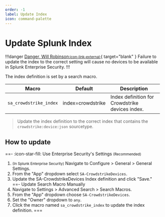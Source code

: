 ```yaml
---
order: -1
label: Update Index
icon: command-palette
---
```


# Update Splunk Index

!!!danger [Danger, Will Robinson<small>:icon-link-external:</small>](https://cultural-phenomenons.fandom.com/wiki/Danger,_Will_Robinson){ target="blank" }
Failure to update the index to the correct setting will cause no devices to be available in Splunk Enterprise Security.
!!!

The index definition is set by a search macro. 

Macro | Default | Description
----- | ------- | -----------
`sa_crowdstrike_index` | index=crowdstrike | Index definition for Crowdstrike devices index.

> Update the index definition to the correct index that contains the `crowdstrike:device:json` sourcetype.

## How to update

==- :icon-star-fill: Use Enterprise Security's Settings <small>(Recommended)</small>
1. <small>(In Splunk Enterprise Security)</small> Navigate to Configure > General > General Settings.
2. From the "App" dropdown select `SA-CrowdstrikeDevices`.
3. Update the SA-CrowdstrikeDevices Index definition and click "Save."
==- Update Search Macro Manually
1. Navigate to Settings > Advanced Search > Search Macros.
2. From the "App" dropdown choose `SA-CrowdstrikeDevices`.
3. Set the "Owner" dropdown to `any`.
4. Click the macro named `sa_crowdstrike_index` to update the index definition.
===